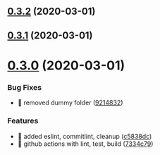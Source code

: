 ## [0.3.2](https://github.com/michaljach/wasm-lang/compare/v0.3.1...v0.3.2) (2020-03-01)



## [0.3.1](https://github.com/michaljach/wasm-lang/compare/v0.3.0...v0.3.1) (2020-03-01)



# [0.3.0](https://github.com/michaljach/wasm-lang/compare/c5838dcebd3491b3ff6dab78cb405ee54f782dc5...v0.3.0) (2020-03-01)


### Bug Fixes

* 🐛 removed dummy folder ([9214832](https://github.com/michaljach/wasm-lang/commit/92148329e0e2b20c7e103595188c043705374d36))


### Features

* 🎸 added eslint, commitlint, cleanup ([c5838dc](https://github.com/michaljach/wasm-lang/commit/c5838dcebd3491b3ff6dab78cb405ee54f782dc5))
* 🎸 github actions with lint, test, build ([7334c79](https://github.com/michaljach/wasm-lang/commit/7334c790e028889d8daf9878497695f5be082f82))



